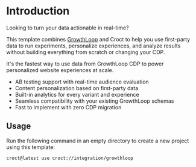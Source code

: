 # Introduction

Looking to turn your data actionable in real-time?

This template combines [GrowthLoop](https://growthloop.com?utm_source=croct) and Croct to help you use first-party data
to run experiments, personalize experiences, and analyze results without building everything from scratch or changing
your CDP.

It's the fastest way to use data from GrowthLoop CDP to power personalized website experiences at scale.

* AB testing support with real-time audience evaluation
* Content personalization based on first-party data
* Built-in analytics for every variant and experience
* Seamless compatibility with your existing GrowthLoop schemas
* Fast to implement with zero CDP migration

## Usage

Run the following command in an empty directory to create a new project using this template:

```croct-cmd
croct@latest use croct://integration/growthloop
```
